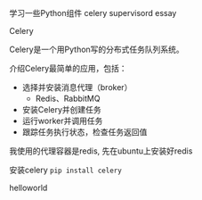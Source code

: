 学习一些Python组件
celery
supervisord
essay



Celery

Celery是一个用Python写的分布式任务队列系统。

介绍Celery最简单的应用，包括：

 - 选择并安装消息代理（broker）
	+ Redis、RabbitMQ
 - 安装Celery并创建任务
 - 运行worker并调用任务
 - 跟踪任务执行状态，检查任务返回值

我使用的代理容器是redis, 先在ubuntu上安装好redis

安装celery
`pip install celery`

helloworld
